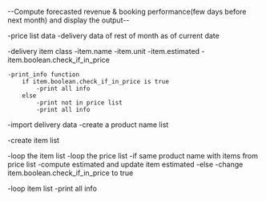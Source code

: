 --Compute forecasted revenue & booking performance(few days before next month) and display the output--

-price list data
-delivery data of rest of month as of current date

-delivery item class
    -item.name
    -item.unit
    -item.estimated
    -item.boolean.check_if_in_price

    -print_info function
        if item.boolean.check_if_in_price is true
            -print all info
        else
            -print not in price list
            -print all info

-import delivery data
    -create a product name list

-create item list

-loop the item list 
    -loop the price list
        -if same product name with items from price list
            -compute estimated and update item estimated
        -else
            -change item.boolean.check_if_in_price to true

-loop item list
    -print all info
